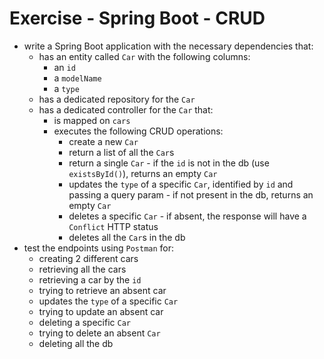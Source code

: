 # Exercise - Spring Boot - CRUD

* write a Spring Boot application with the necessary dependencies that:
    * has an entity called `Car` with the following columns:
        * an `id`
        * a `modelName`
        * a `type`
    * has a dedicated repository for the `Car`
    * has a dedicated controller for the `Car` that:
        * is mapped on `cars`
        * executes the following CRUD operations:
            * create a new `Car`
            * return a list of all the `Car`s
            * return a single `Car` - if the `id` is not in the db (use `existsById()`), returns an empty `Car`
            * updates the `type` of a specific `Car`, identified by `id` and passing a query param - if not present in
              the db, returns an empty `Car`
            * deletes a specific `Car` - if absent, the response will have a `Conflict` HTTP status
            * deletes all the `Car`s in the db
* test the endpoints using `Postman` for:
    * creating 2 different cars
    * retrieving all the cars
    * retrieving a car by the `id`
    * trying to retrieve an absent car
    * updates the `type` of a specific `Car`
    * trying to update an absent car
    * deleting a specific `Car`
    * trying to delete an absent `Car`
    * deleting all the db
